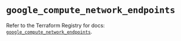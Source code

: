 # `google_compute_network_endpoints`

Refer to the Terraform Registry for docs: [`google_compute_network_endpoints`](https://registry.terraform.io/providers/hashicorp/google/6.21.0/docs/resources/compute_network_endpoints).

